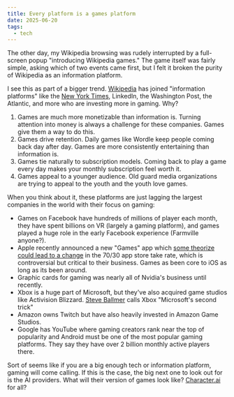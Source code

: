 ```yaml
---
title: Every platform is a games platform
date: 2025-06-20
tags:
  - tech
---
```

The other day, my Wikipedia browsing was rudely interrupted by a full-screen popup "introducing Wikipedia games." The game itself was fairly simple, asking which of two events came first, but I felt it broken the purity of Wikipedia as an information platform.

I see this as part of a bigger trend. [Wikipedia](https://kotaku.com/wikipedia-game-wordle-new-york-times-daily-puzzles-1851784815) has joined "information platforms" like the [New York Times](https://www.axios.com/2024/01/29/wordle-nyt-games-news-media-layoffs), LinkedIn, the Washington Post, the Atlantic, and more who are investing more in gaming. Why?

1. Games are much more monetizable than information is. Turning attention into money is always a challenge for these companies. Games give them a way to do this.
2. Games drive retention. Daily games like Wordle keep people coming back day after day. Games are more consistently entertaining than information is. 
3. Games tie naturally to subscription models. Coming back to play a game every day makes your monthly subscription feel worth it. 
4. Games appeal to a younger audience. Old guard media organizations are trying to appeal to the youth and the youth love games. 

When you think about it, these platforms are just lagging the largest companies in the world with their focus on gaming: 

- Games on Facebook have hundreds of millions of player each month, they have spent billions on VR (largely a gaming platform), and games played a huge role in the early Facebook experience (Farmville anyone?).
- Apple recently announced a new "Games" app which [some theorize could lead to a change](https://spyglass.org/apple-gaming-app-store/) in the 70/30 app store take rate, which is controversial but critical to their business. Games as been core to iOS as long as its been around.
- Graphic cards for gaming was nearly all of Nvidia's business until recently.
- Xbox is a huge part of Microsoft, but they've also acquired game studios like Activision Blizzard. [Steve Ballmer](https://www.acquired.fm/episodes/the-steve-ballmer-interview) calls Xbox "Microsoft's second trick"
- Amazon owns Twitch but have also heavily invested in Amazon Game Studios.
- Google has YouTube where gaming creators rank near the top of popularity and Android must be one of the most popular gaming platforms. They say they have over 2 billion monthly active players there.

Sort of seems like if you are a big enough tech or information platform, gaming will come calling. If this is the case, the big next one to look out for is the AI providers. What will their version of games look like? [Character.ai](https://character.ai/) for all?